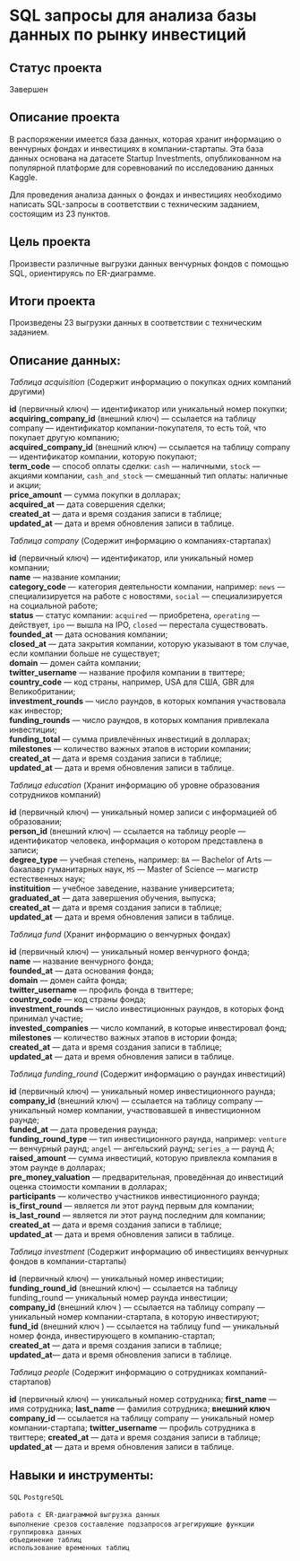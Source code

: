 # SQL запросы для анализа базы данных по рынку инвестиций

## Статус проекта
Завершен

## Описание проекта

В распоряжении имеется база данных, которая хранит информацию о венчурных фондах и инвестициях в компании-стартапы. Эта база данных основана на датасете Startup Investments, опубликованном на популярной платформе для соревнований по исследованию данных Kaggle.  

Для проведения анализа данных о фондах и инвестициях необходимо написать SQL-запросы в соответствии с техническим заданием, состоящим из 23 пунктов.

## Цель проекта  

Произвести различные выгрузки данных венчурных фондов с помощью SQL, ориентируясь по ER-диаграмме.

## Итоги проекта  

Произведены 23 выгрузки данных в соответствии с техническим заданием.

## Описание данных:  

*Таблица acquisition* (Содержит информацию о покупках одних компаний другими)

**id** (первичный ключ) — идентификатор или уникальный номер покупки;  
**acquiring_company_id** (внешний ключ) — ссылается на таблицу company — идентификатор компании-покупателя, то есть той, что покупает другую компанию;  
**acquired_company_id** (внешний ключ) — ссылается на таблицу company — идентификатор компании, которую покупают;  
**term_code** — способ оплаты сделки: `cash` — наличными, `stock` — акциями компании, `cash_and_stock` — смешанный тип оплаты: наличные и акции;  
**price_amount** — сумма покупки в долларах;  
**acquired_at** — дата совершения сделки;  
**created_at** — дата и время создания записи в таблице;  
**updated_at** — дата и время обновления записи в таблице.  

*Таблица company* (Содержит информацию о компаниях-стартапах)  

**id** (первичный ключ) — идентификатор, или уникальный номер компании;  
**name** — название компании;  
**category_code** — категория деятельности компании, например: `news` — специализируется на работе с новостями, `social` — специализируется на социальной работе;  
**status** — статус компании: `acquired` — приобретена, `operating` — действует, `ipo` — вышла на IPO, `closed` — перестала существовать.  
**founded_at** — дата основания компании;  
**closed_at** — дата закрытия компании, которую указывают в том случае, если компании больше не существует;  
**domain** — домен сайта компании;  
**twitter_username** — название профиля компании в твиттере;  
**country_code** — код страны, например, USA для США, GBR для Великобритании;  
**investment_rounds** — число раундов, в которых компания участвовала как инвестор;  
**funding_rounds** — число раундов, в которых компания привлекала инвестиции;  
**funding_total** — сумма привлечённых инвестиций в долларах;  
**milestones** — количество важных этапов в истории компании;  
**created_at** — дата и время создания записи в таблице;  
**updated_at** — дата и время обновления записи в таблице.  

*Таблица education* (Хранит информацию об уровне образования сотрудников компаний)  

**id** (первичный ключ) — уникальный номер записи с информацией об образовании;  
**person_id** (внешний ключ) — ссылается на таблицу people — идентификатор человека, информация о котором представлена в записи;  
**degree_type** — учебная степень, например: `BA` — Bachelor of Arts — бакалавр гуманитарных наук, `MS` — Master of Science — магистр естественных наук;  
**instituition** — учебное заведение, название университета;  
**graduated_at** — дата завершения обучения, выпуска;  
**created_at** — дата и время создания записи в таблице;  
**updated_at** — дата и время обновления записи в таблице.  

*Таблица fund* (Хранит информацию о венчурных фондах)  

**id** (первичный ключ) — уникальный номер венчурного фонда;  
**name** — название венчурного фонда;  
**founded_at** — дата основания фонда;  
**domain** — домен сайта фонда;  
**twitter_username** — профиль фонда в твиттере;  
**country_code** — код страны фонда;  
**investment_rounds** — число инвестиционных раундов, в которых фонд принимал участие;  
**invested_companies** — число компаний, в которые инвестировал фонд;  
**milestones** — количество важных этапов в истории фонда;  
**created_at** — дата и время создания записи в таблице;  
**updated_at** — дата и время обновления записи в таблице.  

*Таблица funding_round* (Содержит информацию о раундах инвестиций)  

**id** (первичный ключ) — уникальный номер инвестиционного раунда;  
**company_id** (внешний ключ) — ссылается на таблицу company — уникальный номер компании, участвовавшей в инвестиционном раунде;  
**funded_at** — дата проведения раунда;  
**funding_round_type** — тип инвестиционного раунда, например: `venture` — венчурный раунд; `angel` — ангельский раунд; `series_a` — раунд А;  
**raised_amount** — сумма инвестиций, которую привлекла компания в этом раунде в долларах;  
**pre_money_valuation** — предварительная, проведённая до инвестиций оценка стоимости компании в долларах;  
**participants** — количество участников инвестиционного раунда;  
**is_first_round** — является ли этот раунд первым для компании;  
**is_last_round** — является ли этот раунд последним для компании;  
**created_at** — дата и время создания записи в таблице;  
**updated_at** — дата и время обновления записи в таблице.  

*Таблица investment* (Содержит информацию об инвестициях венчурных фондов в компании-стартапы)  

**id** (первичный ключ) — уникальный номер инвестиции;  
**funding_round_id** (внешний ключ) — ссылается на таблицу funding_round — уникальный номер раунда инвестиции;  
**company_id** (внешний ключ ) — ссылается на таблицу company — уникальный номер компании-стартапа, в которую инвестируют;  
**fund_id** (внешний ключ ) — ссылается на таблицу fund — уникальный номер фонда, инвестирующего в компанию-стартап;  
**created_at** — дата и время создания записи в таблице;  
**updated_at**— дата и время обновления записи в таблице.    

*Таблица people* (Содержит информацию о сотрудниках компаний-стартапов)

**id** (первичный ключ) — уникальный номер сотрудника;
**first_name** — имя сотрудника;
**last_name** — фамилия сотрудника;
**внешний ключ company_id** — ссылается на таблицу company — уникальный номер компании-стартапа;
**twitter_username** — профиль сотрудника в твиттере;
**created_at** — дата и время создания записи в таблице;
**updated_at** — дата и время обновления записи в таблице.

## Навыки и инструменты:

`SQL` `PostgreSQL`

`работа с ER-диаграммой` 
`выгрузка данных`  
`выполнение срезов`
`составление подзапросов`
`агрегирующие функции`
`группировка данных`  
`объединение таблиц`  
`использование временных таблиц`    
